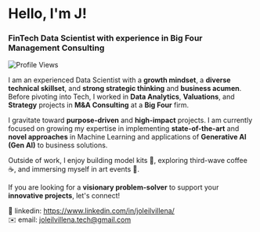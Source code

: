 # Hello, I'm J! 

### FinTech Data Scientist with experience in Big Four Management Consulting
![Profile Views](https://komarev.com/ghpvc/?username=joleilvillena&color=60598F&style=flat&abbreviated=true)
<br/>

I am an experienced Data Scientist with a <b>growth mindset</b>, a <b>diverse technical skillset</b>, and <b>strong strategic thinking</b> and <b>business acumen</b>. Before pivoting into Tech, I worked in <b>Data Analytics</b>, <b>Valuations</b>, and <b>Strategy</b> projects in <b>M&A Consulting</b> at a <b>Big Four</b> firm.

I gravitate toward <b>purpose-driven</b> and <b>high-impact</b> projects. I am currently focused on growing my expertise in implementing <b>state-of-the-art</b> and <b>novel approaches</b> in Machine Learning and applications of <b>Generative AI (Gen AI)</b> to business solutions.

Outside of work, I enjoy building model kits 🧰, exploring third-wave coffee ☕, and immersing myself in art events 🎨. 

If you are looking for a <b>visionary problem-solver</b> to support your <b>innovative projects</b>, let's connect!

💼 linkedin: https://www.linkedin.com/in/joleilvillena/ \
✉️ email: joleilvillena.tech@gmail.com
